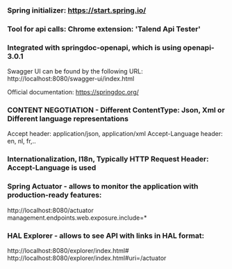 ### Spring initializer: https://start.spring.io/

### Tool for api calls: Chrome extension: 'Talend Api Tester'

### Integrated with springdoc-openapi, which is using openapi-3.0.1
Swagger UI can be found by the following URL:
http://localhost:8080/swagger-ui/index.html

Official documentation: https://springdoc.org/

### CONTENT NEGOTIATION - Different ContentType: Json, Xml or Different language representations
Accept header: application/json, application/xml
Accept-Language header: en, nl, fr,..
### Internationalization, I18n, Typically HTTP Request Header: Accept-Language is used

### Spring Actuator - allows to monitor the application with production-ready features:
http://localhost:8080/actuator
management.endpoints.web.exposure.include=*

### HAL Explorer - allows to see API with links in HAL format:
http://localhost:8080/explorer/index.html#
http://localhost:8080/explorer/index.html#uri=/actuator

